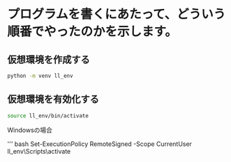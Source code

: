 # プログラムを書くにあたって、どういう順番でやったのかを示します。
## 仮想環境を作成する

``` bash
python -m venv ll_env
```

## 仮想環境を有効化する

``` bash
source ll_env/bin/activate
```

Windowsの場合

''' bash
Set-ExecutionPolicy RemoteSigned -Scope CurrentUser 
ll_env\Scripts\activate
```